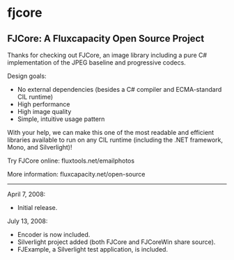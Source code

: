 # fjcore
﻿FJCore: A Fluxcapacity Open Source Project
--------------------------------------------------------------------------------------------

Thanks for checking out FJCore, an image library including a pure C# implementation
of the JPEG baseline and progressive codecs.

Design goals:
 - No external dependencies (besides a C# compiler and ECMA-standard CIL runtime)
 - High performance
 - High image quality
 - Simple, intuitive usage pattern

With your help, we can make this one of the most readable and efficient libraries
available to run on any CIL runtime (including the .NET framework, Mono, and Silverlight)!

Try FJCore online: fluxtools.net/emailphotos 

More information: fluxcapacity.net/open-source

--------------------------------------------------------------------------------------------

April 7, 2008:

- Initial release.

July 13, 2008:

- Encoder is now included.
- Silverlight project added (both FJCore and FJCoreWin share source).
- FJExample, a Silverlight test application, is included.
